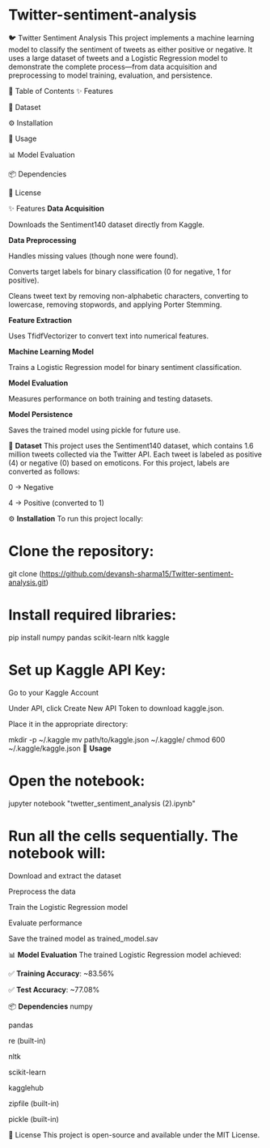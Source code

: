 # Twitter-sentiment-analysis
🐦 Twitter Sentiment Analysis
This project implements a machine learning model to classify the sentiment of tweets as either positive or negative. It uses a large dataset of tweets and a Logistic Regression model to demonstrate the complete process—from data acquisition and preprocessing to model training, evaluation, and persistence.

📑 Table of Contents
✨ Features

📁 Dataset

⚙️ Installation

🚀 Usage

📊 Model Evaluation

📦 Dependencies

📝 License

✨ Features
**Data Acquisition**

Downloads the Sentiment140 dataset directly from Kaggle.

**Data Preprocessing**

Handles missing values (though none were found).

Converts target labels for binary classification (0 for negative, 1 for positive).

Cleans tweet text by removing non-alphabetic characters, converting to lowercase, removing stopwords, and applying Porter Stemming.

**Feature Extraction**

Uses TfidfVectorizer to convert text into numerical features.

**Machine Learning Model**

Trains a Logistic Regression model for binary sentiment classification.

**Model Evaluation**

Measures performance on both training and testing datasets.

**Model Persistence**

Saves the trained model using pickle for future use.

📁 **Dataset**
This project uses the Sentiment140 dataset, which contains 1.6 million tweets collected via the Twitter API. Each tweet is labeled as positive (4) or negative (0) based on emoticons. For this project, labels are converted as follows:

0 → Negative

4 → Positive (converted to 1)

⚙️ **Installation**
To run this project locally:

# Clone the repository:


git clone (https://github.com/devansh-sharma15/Twitter-sentiment-analysis.git)

# Install required libraries:

pip install numpy pandas scikit-learn nltk kaggle

# Set up Kaggle API Key:

Go to your Kaggle Account

Under API, click Create New API Token to download kaggle.json.

Place it in the appropriate directory:


mkdir -p ~/.kaggle
mv path/to/kaggle.json ~/.kaggle/
chmod 600 ~/.kaggle/kaggle.json
🚀 **Usage**
# Open the notebook:

jupyter notebook "twetter_sentiment_analysis (2).ipynb"
# Run all the cells sequentially. The notebook will:

Download and extract the dataset

Preprocess the data

Train the Logistic Regression model

Evaluate performance

Save the trained model as trained_model.sav

📊 **Model Evaluation**
The trained Logistic Regression model achieved:

✅ **Training Accuracy**: ~83.56%

✅ **Test Accuracy**: ~77.08%

📦 **Dependencies**
numpy

pandas

re (built-in)

nltk

scikit-learn

kagglehub

zipfile (built-in)

pickle (built-in)

📝 License
This project is open-source and available under the MIT License.
